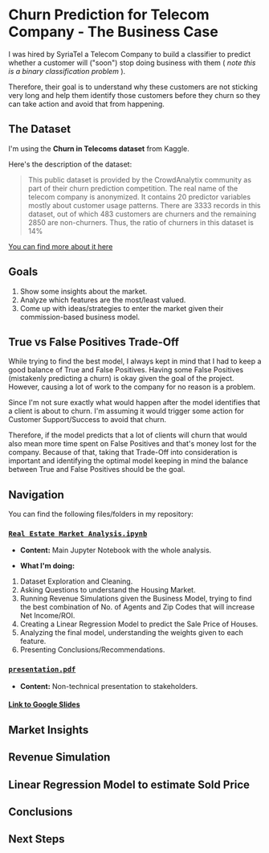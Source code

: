 # Churn Prediction for Telecom Company - The Business Case

I was hired by SyriaTel a Telecom Company to build a classifier to predict whether a customer will ("soon") stop doing business with them ( _note this is a binary classification problem_ ).

Therefore, their goal is to understand why these customers are not sticking very long and help them identify those customers before they churn so they can take action and avoid that from happening.

## The Dataset
I'm using the **Churn in Telecoms dataset** from Kaggle.

Here's the description of the dataset:
>This public dataset is provided by the CrowdAnalytix community as part of their churn prediction competition. The real name of the telecom company is anonymized. It contains 20 predictor variables mostly about customer usage patterns. There are 3333 records in this dataset, out of which 483 customers are churners and the remaining 2850 are non-churners. Thus, the ratio of churners in this dataset is 14%

[You can find more about it here](https://www.kaggle.com/becksddf/churn-in-telecoms-dataset)

## Goals

1. Show some insights about the market.
2. Analyze which features are the most/least valued.
3. Come up with ideas/strategies to enter the market given their commission-based business model.

## True vs False Positives Trade-Off
While trying to find the best model, I always kept in mind that I had to keep a good balance of True and False Positives. Having some False Positives (mistakenly predicting a churn) is okay given the goal of the project. However, causing a lot of work to the company for no reason is a problem.

Since I'm not sure exactly what would happen after the model identifies that a client is about to churn. I'm assuming it would trigger some action for Customer Support/Success to avoid that churn.

Therefore, if the model predicts that a lot of clients will churn that would also mean more time spent on False Positives and that's money lost for the company. Because of that, taking that Trade-Off into consideration is important and identifying the optimal model keeping in mind the balance between True and False Positives should be the goal.

## Navigation

You can find the following files/folders in my repository:

### [`Real Estate Market Analysis.ipynb`](https://github.com/renoneto/second_module_project/blob/main/Real%20Estate%20Market%20Analysis.ipynb)

- **Content:** Main Jupyter Notebook with the whole analysis.

- **What I'm doing:**

1. Dataset Exploration and Cleaning.
2. Asking Questions to understand the Housing Market.
3. Running Revenue Simulations given the Business Model, trying to find the best combination of No. of Agents and Zip Codes that will increase Net Income/ROI.
4. Creating a Linear Regression Model to predict the Sale Price of Houses.
5. Analyzing the final model, understanding the weights given to each feature.
6. Presenting Conclusions/Recommendations.

### [`presentation.pdf`](https://github.com/renoneto/second_module_project/blob/main/presentation.pdf)

- **Content:** Non-technical presentation to stakeholders.

#### [Link to Google Slides](https://docs.google.com/presentation/d/1bBNCAuONw2pTGlWJGgOkkmau2-aE26REFldoL6vYWwo/edit?usp=sharing)

## Market Insights

## Revenue Simulation

## Linear Regression Model to estimate Sold Price



## Conclusions

## Next Steps

